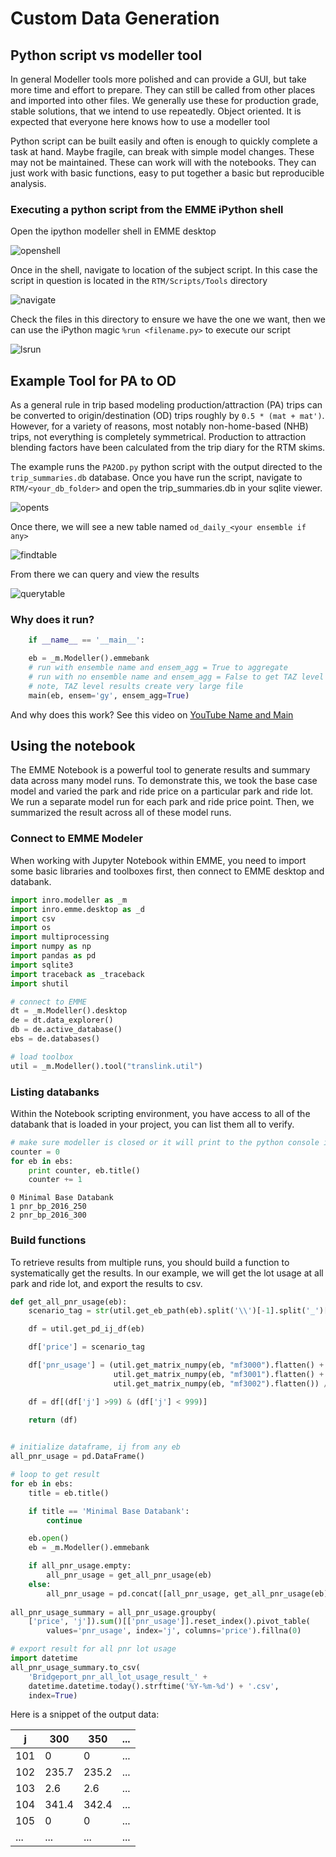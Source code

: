 
# Custom Data Generation

## Python script vs modeller tool

In general Modeller tools more polished and can provide a GUI, but take more time and effort to prepare.  They can still be called from other places and imported into other files.  We generally use these for production grade, stable solutions, that we intend to use repeatedly.  Object oriented.  It is expected that everyone here knows how to use a modeller tool

Python script can be built easily and often is enough to quickly complete a task at hand.  Maybe fragile, can break with simple model changes.  These may not be maintained.  These can work will with the notebooks.   They can just work with basic functions, easy to put together a basic but reproducible analysis.  

### Executing a python script from the EMME iPython shell

Open the ipython modeller shell in EMME desktop

![openshell](img/data_generation/shell_00_pulldown.png)

Once in the shell, navigate to location of the subject script.  In this case the script in question is located in the `RTM/Scripts/Tools` directory

![navigate](img/data_generation/shell_01_natviate.png)

Check the files in this directory to ensure we have the one we want, then we can use the iPython magic `%run <filename.py>` to execute our script

![lsrun](img/data_generation/shell_02_ls_and_run.png)


## Example Tool for PA to OD

As a general rule in trip based modeling production/attraction (PA) trips can be converted to origin/destination (OD) trips roughly by `0.5 * (mat + mat')`.  However, for a variety of reasons, most notably non-home-based (NHB) trips, not everything is completely symmetrical.  Production to attraction blending factors have been calculated from the trip diary for the RTM skims.  

The example runs the `PA2OD.py` python script with the output directed to the `trip_summaries.db` database.  Once you have run the script, navigate to `RTM/<your_db_folder>` and open the trip_summaries.db in your sqlite viewer.  

![opents](img/data_generation/pad2od_00_opentrip_summaries.png)

Once there, we will see a new table named `od_daily_<your ensemble if any>`

![findtable](img/data_generation/pad2od_01_find_table.png)

From there we can query and view the results

![querytable](img/data_generation/pad2od_02_query.png)

### Why does it run?

```python
    if __name__ == '__main__':

    eb = _m.Modeller().emmebank
    # run with ensemble name and ensem_agg = True to aggregate
    # run with no ensemble name and ensem_agg = False to get TAZ level results
    # note, TAZ level results create very large file
    main(eb, ensem='gy', ensem_agg=True)
```

And why does this work?  See this video on [YouTube Name and Main]

[Youtube Name and Main]: https://www.youtube.com/watch?v=sugvnHA7ElY


## Using the notebook

The EMME Notebook is a powerful tool to generate results and summary data across many model runs. To demonstrate this, we took the base case model and varied the park and ride price on a particular park and ride lot. We run a separate model run for each park and ride price point. Then, we summarized the result across all of these model runs.

### Connect to EMME Modeler

When working with Jupyter Notebook within EMME, you need to import some basic libraries and toolboxes first, then connect to EMME desktop and databank.

```python
import inro.modeller as _m
import inro.emme.desktop as _d
import csv
import os
import multiprocessing
import numpy as np
import pandas as pd
import sqlite3
import traceback as _traceback
import shutil

# connect to EMME
dt = _m.Modeller().desktop
de = dt.data_explorer()
db = de.active_database()
ebs = de.databases()

# load toolbox
util = _m.Modeller().tool("translink.util")

```

### Listing databanks

Within the Notebook scripting environment, you have access to all of the databank that is loaded in your project, you can list them all to verify.

```python
# make sure modeller is closed or it will print to the python console in there
counter = 0
for eb in ebs:
    print counter, eb.title()
    counter += 1
```
```text
0 Minimal Base Databank
1 pnr_bp_2016_250
2 pnr_bp_2016_300
```

### Build functions

To retrieve results from multiple runs, you should build a function to systematically get the results. In our example, we will get the lot usage at all park and ride lot, and export the results to csv.

```python
def get_all_pnr_usage(eb):
    scenario_tag = str(util.get_eb_path(eb).split('\\')[-1].split('_')[-1])

    df = util.get_pd_ij_df(eb)

    df['price'] = scenario_tag

    df['pnr_usage'] = (util.get_matrix_numpy(eb, "mf3000").flatten() +
                       util.get_matrix_numpy(eb, "mf3001").flatten() +
                       util.get_matrix_numpy(eb, "mf3002").flatten()) / 2

    df = df[(df['j'] >99) & (df['j'] < 999)]
    
    return (df)


# initialize dataframe, ij from any eb
all_pnr_usage = pd.DataFrame()

# loop to get result
for eb in ebs:
    title = eb.title()

    if title == 'Minimal Base Databank':
        continue

    eb.open()
    eb = _m.Modeller().emmebank

    if all_pnr_usage.empty:
        all_pnr_usage = get_all_pnr_usage(eb)
    else:
        all_pnr_usage = pd.concat([all_pnr_usage, get_all_pnr_usage(eb)], axis=0)
        
all_pnr_usage_summary = all_pnr_usage.groupby(
    ['price', 'j']).sum()[['pnr_usage']].reset_index().pivot_table(
        values='pnr_usage', index='j', columns='price').fillna(0)

# export result for all pnr lot usage
import datetime
all_pnr_usage_summary.to_csv(
    'Bridgeport_pnr_all_lot_usage_result_' +
    datetime.datetime.today().strftime('%Y-%m-%d') + '.csv',
    index=True)
```

Here is a snippet of the output data:

| j | 300 | 350 | ... |
|--------------|--------------|--------------|--------------|
| 101 | 0 | 0 | ... |
| 102 | 235.7 | 235.2 | ... |
| 103 | 2.6 | 2.6 | ... |
| 104 | 341.4 | 342.4 | ... |
| 105 | 0 | 0 | ... |
| ... | ... | ... | ... |
